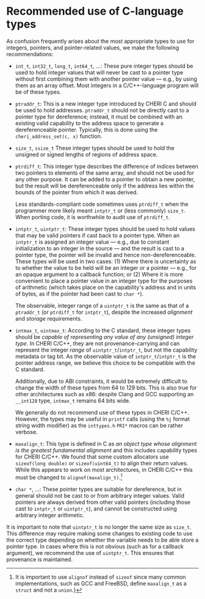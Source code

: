 # Recommended use of C-language types
<!--
\label{sec:recommended-c-types}
-->

As confusion frequently arises about the most appropriate types to use for
integers, pointers, and pointer-related values, we make the following
recommendations:

* `int_t`, `int32_t`, `long_t`, `int64_t`, ...: These pure integer types
  should be used to hold integer values
  that will never be cast to a pointer type without first combining them with
  another pointer value &mdash; e.g., by using them as an array offset.
  Most integers in a C/C++-language program will be of these types.

* `ptraddr_t`: This is a new integer type introduced by CHERI C and should be
  used to hold addresses.
  `ptraddr_t` should not be directly cast to a pointer type for
  dereference; instead, it must be combined with an existing valid capability
  to the address space to generate a dereferenceable pointer.
  Typically, this is done using the `cheri_address_set(c, x)` function.

* `size_t`, `ssize_t` These integer types should be used
  to hold the unsigned or signed lengths of regions of address space.
<!--
  \arnote{\sizet not necessary the same as unsigned `ptrdiff_t`.}
-->

* `ptrdiff_t`: This integer type describes the difference of indices
  between two pointers to elements of the same array, and should not be used
  for any other purpose.
  It can be added to a pointer to obtain a new pointer, but the result will
  be dereferenceable only if the address lies within the bounds of the
  pointer from which it was derived.

  <!--
  \note{Isn't that last sentence true of any combination?}{nwf}
  -->

  Less standards-compliant code sometimes uses `ptrdiff_t` when the
  programmer more likely meant `intptr_t` or (less commonly)
  `size_t`.
  When porting code, it is worthwhile to audit use of `ptrdiff_t`.

  <!--
  \note{Should we recommend that \sizet be used to hold lengths of
  allocations and \ptrdifft be used to talk about spans of
  address space (e.g., the offsets between two subobjects of an allocation)?  I feel
  like the recommendations here are not as concrete as I'd like.}{nwf}
  -->

* `intptr_t`, `uintptr_t`: These integer types should be
  used to hold values that may be valid pointers if cast back to a pointer
  type.
  When an `intptr_t` is assigned an integer value &mdash; e.g., due to
  constant initialization to an integer in the source &mdash; and the result is
  cast to a pointer type, the pointer will be invalid and hence
  non-dereferenceable.
  These types will be used in two cases: (1) Where there is uncertainty as to
  whether the value to be held will be an integer or a pointer &mdash; e.g., for an
  opaque argument to a callback function; or (2) Where it is more convenient
  to place a pointer value in an integer type for the purposes of arithmetic
  (which takes place on the capability's address and in units of bytes, as if
  the pointer had been cast to `char *`).

  The observable, integer range of a `uintptr_t` is the same as
  that of a `ptraddr_t` (or `ptrdiff_t` for `intptr_t`), despite the increased
  *alignment* and *storage* requirements.

* `intmax_t`, `uintmax_t`: According to the C standard, <!--
  \arnote{7.20.1.5 Greatest-width integer types}
  -->
  these integer types should be *capable of representing any value of any (unsigned) integer type*.
  In CHERI C/C++, they are not provenance-carrying and can represent the integer *range* of `uintptr_t`/`intptr_t`, but not the capability metadata or tag bit.
  As the observable value of `intptr_t`/`intptr_t` is the pointer address
  range, we believe this choice to be compatible with the C standard.

  Additionally, due to ABI constraints, it would be extremely difficult to change the width of these types from 64 to 129 bits.
  This is also true for other architectures such as x86: despite Clang and GCC supporting an `__int128` type, `intmax_t` remains 64 bits wide.

  We generally do not recommend use of these types in CHERI C/C++.
  However, the types may be useful in `printf` calls (using the `%j` format string width modifier) as the `inttypes.h` `PRI*` macros can be rather verbose.

* `maxalign_t`: This type is defined in C as *an object type whose alignment is the greatest fundamental alignment*
  and this includes capability types for CHERI C/C++.  <!--
  \arnote{C2x \S{}7.19.2} 
  % and in C++ as a \enquote{type whose alignment requirement is at least as great as that of every scalar type}\arnote{C++17 \S{}21.2.4p5}
  -->
  We found that some custom allocators use `sizeof(long double)` or `sizeof(uint64_t)` to align their return values.
  While this appears to work on most architectures, in CHERI C/C++ this must be changed to `alignof(maxalign_t)`.[^1]

* `char *`, ...: These pointer types are suitable for
  dereference, but in general <!--
  \psnote{that "in general" makes me wonder about the exceptions?}
  \arnote{The only exception I can think of is requiring `void *` due to bad API design (callback parameters, etc).}
  -->
  should not be cast to or from arbitrary integer
  values.
  Valid pointers are always derived from other valid pointers (including those cast to `intptr_t` or `uintptr_t`), and cannot be
  constructed using arbitrary integer arithmetic.

It is important to note that `uintptr_t` is no longer the same size as
`size_t`. This difference may require making some changes to
existing code to use the correct type depending on whether the variable
needs to be able store a pointer type. In cases where this is not obvious
(such as for a callback argument), we recommend the use of `uintptr_t`.
This ensures that provenance is maintained.

<!--
\pgnnote{The above section begs questions relating to what is the
  responsibility of programmers and what can be aided or managed by
  compilers.  Ideally, the latter would be preferable to requiring
  programmers to understand things are possibly beyond their so-called
  experience.}
-->

[^1]: It is important to use `alignof` instead of `sizeof` since many
common implementations, such as GCC and FreeBSD, define `maxalign_t` as a
`struct` and not a `union`.}
